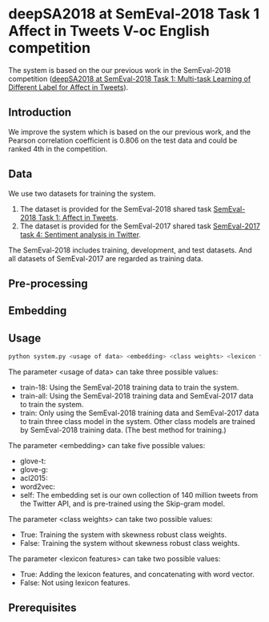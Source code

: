 # deepSA2018 at SemEval-2018 Task 1 Affect in Tweets V-oc English competition
The system is based on the our previous work in the SemEval-2018 competition ([deepSA2018 at SemEval-2018 Task 1: Multi-task Learning of Different
Label for Affect in Tweets](http://aclweb.org/anthology/S18-1034)).
## Introduction
We improve the system which is based on the our previous work, and the Pearson correlation coefficient is 0.806 on the test data and could be ranked 4th in the competition.

## Data
We use two datasets for training the system.

1. The dataset is provided for the SemEval-2018 shared task [SemEval-2018 Task 1: Affect in Tweets](http://saifmohammad.com/WebDocs/semeval2018-task1.pdf).
2. The dataset is provided for the SemEval-2017 shared task [SemEval-2017 task 4: Sentiment analysis in Twitter](http://www.aclweb.org/anthology/S17-2088).

The SemEval-2018 includes training, development, and test datasets.
And all datasets of SemEval-2017 are regarded as training data.

## Pre-processing

## Embedding

## Usage
```bash
python system.py <usage of data> <embedding> <class weights> <lexicon features>
```
The parameter &lt;usage of data&gt; can take three possible values:
  * train-18: Using the SemEval-2018 training data to train the system.<br>
  * train-all: Using the SemEval-2018 training data and SemEval-2017 data to train the system.<br>
  * train: Only using the SemEval-2018 training data and SemEval-2017 data to train three class model in the system. Other class models are trained by SemEval-2018 training data. (The best method for training.)
  
The parameter &lt;embedding&gt; can take five possible values:
  * glove-t:
  * glove-g:
  * acl2015:
  * word2vec:
  * self: The embedding set is our own collection of 140 million tweets from the Twitter API, and is pre-trained using the Skip-gram model.
  
The parameter &lt;class weights&gt; can take two possible values:
  * True: Training the system with skewness robust class weights.
  * False: Training the system without skewness robust class weights.
  
The parameter &lt;lexicon features&gt; can take two possible values:
  * True: Adding the lexicon features, and concatenating with word vector.
  * False: Not using lexicon features.
  
## Prerequisites
